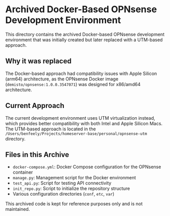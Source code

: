 # Archived Docker-Based OPNsense Development Environment

This directory contains the archived Docker-based OPNsense development environment that was initially created but later replaced with a UTM-based approach.

## Why it was replaced

The Docker-based approach had compatibility issues with Apple Silicon (arm64) architecture, as the OPNsense Docker image (`demisto/opnsense:1.0.0.3547071`) was designed for x86/amd64 architecture.

## Current Approach

The current development environment uses UTM virtualization instead, which provides better compatibility with both Intel and Apple Silicon Macs. The UTM-based approach is located in the `/Users/benfeely/Projects/homeserver-base/personal/opnsense-utm` directory.

## Files in this Archive

- `docker-compose.yml`: Docker Compose configuration for the OPNsense container
- `manage.py`: Management script for the Docker environment
- `test_api.py`: Script for testing API connectivity
- `init_repo.py`: Script to initialize the repository structure
- Various configuration directories (`conf`, `etc`, `var`)

This archived code is kept for reference purposes only and is not maintained.
